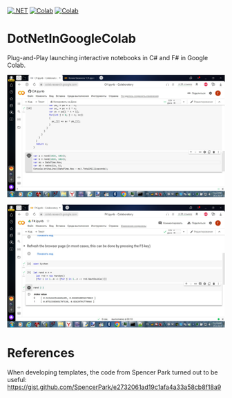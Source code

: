 [![.NET](https://img.shields.io/badge/--512BD4?logo=.net&logoColor=ffffff)](https://dotnet.microsoft.com/)
[![Colab](https://colab.research.google.com/assets/colab-badge.svg)](https://colab.research.google.com/github/GlebSBrykin/DotNetInGoogleColab/blob/master/Templates/C%23.ipynb)
[![Colab](https://colab.research.google.com/assets/colab-badge.svg)](https://colab.research.google.com/github/GlebSBrykin/DotNetInGoogleColab/blob/master/Templates/F%23.ipynb)

# DotNetInGoogleColab
Plug-and-Play launching interactive notebooks in C# and F# in Google Colab.

![C# code](https://github.com/GlebSBrykin/DotNetInGoogleColab/raw/main/CS.jpg)

![F# code](https://github.com/GlebSBrykin/DotNetInGoogleColab/raw/main/FS.jpg)

# References

When developing templates, the code from Spencer Park turned out to be useful: https://gist.github.com/SpencerPark/e2732061ad19c1afa4a33a58cb8f18a9
